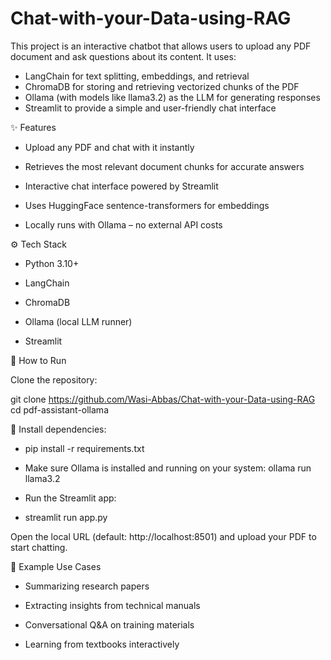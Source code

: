 # Chat-with-your-Data-using-RAG
This project is an interactive chatbot that allows users to upload any PDF document and ask questions about its content.
It uses:
- LangChain for text splitting, embeddings, and retrieval
- ChromaDB for storing and retrieving vectorized chunks of the PDF
- Ollama (with models like llama3.2) as the LLM for generating responses
- Streamlit to provide a simple and user-friendly chat interface

✨ Features

- Upload any PDF and chat with it instantly

- Retrieves the most relevant document chunks for accurate answers

- Interactive chat interface powered by Streamlit

- Uses HuggingFace sentence-transformers for embeddings

- Locally runs with Ollama – no external API costs

⚙️ Tech Stack

- Python 3.10+

- LangChain

- ChromaDB

- Ollama (local LLM runner)

- Streamlit

🚀 How to Run

Clone the repository:

git clone https://github.com/Wasi-Abbas/Chat-with-your-Data-using-RAG
cd pdf-assistant-ollama


📌 Install dependencies:

- pip install -r requirements.txt

- Make sure Ollama is installed and running on your system: ollama run llama3.2
  
- Run the Streamlit app:

- streamlit run app.py

Open the local URL (default: http://localhost:8501) and upload your PDF to start chatting.

📌 Example Use Cases

- Summarizing research papers

- Extracting insights from technical manuals

- Conversational Q&A on training materials

- Learning from textbooks interactively
